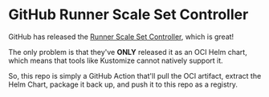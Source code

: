 # GitHub Runner Scale Set Controller

GitHub has released the [Runner Scale Set Controller](https://docs.github.com/en/actions/hosting-your-own-runners/managing-self-hosted-runners-with-actions-runner-controller/deploying-runner-scale-sets-with-actions-runner-controller), which is great!

The only problem is that they've **ONLY** released it as an OCI Helm chart, which means that tools like Kustomize cannot natively support it.

So, this repo is simply a GitHub Action that'll pull the OCI artifact, extract the Helm Chart, package it back up, and push it to this repo as a registry.
